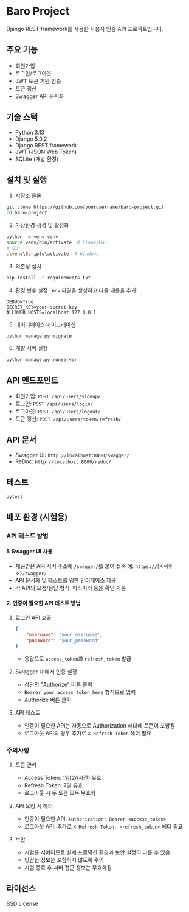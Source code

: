 # Baro Project

Django REST framework를 사용한 사용자 인증 API 프로젝트입니다.

## 주요 기능

- 회원가입
- 로그인/로그아웃
- JWT 토큰 기반 인증
- 토큰 갱신
- Swagger API 문서화

## 기술 스택

- Python 3.13
- Django 5.0.2
- Django REST framework
- JWT (JSON Web Token)
- SQLite (개발 환경)

## 설치 및 실행

1. 저장소 클론
```bash
git clone https://github.com/yourusername/baro-project.git
cd baro-project
```

2. 가상환경 생성 및 활성화
```bash
python -m venv venv
source venv/bin/activate  # Linux/Mac
# 또는
.\venv\Scripts\activate  # Windows
```

3. 의존성 설치
```bash
pip install -r requirements.txt
```

4. 환경 변수 설정
`.env` 파일을 생성하고 다음 내용을 추가:
```
DEBUG=True
SECRET_KEY=your-secret-key
ALLOWED_HOSTS=localhost,127.0.0.1
```

5. 데이터베이스 마이그레이션
```bash
python manage.py migrate
```

6. 개발 서버 실행
```bash
python manage.py runserver
```

## API 엔드포인트

- 회원가입: `POST /api/users/signup/`
- 로그인: `POST /api/users/login/`
- 로그아웃: `POST /api/users/logout/`
- 토큰 갱신: `POST /api/users/token/refresh/`

## API 문서

- Swagger UI: `http://localhost:8000/swagger/`
- ReDoc: `http://localhost:8000/redoc/`

## 테스트

```bash
pytest
```

## 배포 환경 (시험용)

### API 테스트 방법

#### 1. Swagger UI 사용
- 제공받은 API 서버 주소에 `/swagger/`를 붙여 접속
  예: `https://[서버주소]/swagger/`
- API 문서화 및 테스트를 위한 인터페이스 제공
- 각 API의 요청/응답 형식, 파라미터 등을 확인 가능

#### 2. 인증이 필요한 API 테스트 방법
1. 로그인 API 호출
   ```json
   {
       "username": "your_username",
       "password": "your_password"
   }
   ```
   - 응답으로 `access_token`과 `refresh_token` 발급

2. Swagger UI에서 인증 설정
   - 상단의 "Authorize" 버튼 클릭
   - `Bearer your_access_token_here` 형식으로 입력
   - Authorize 버튼 클릭

3. API 테스트
   - 인증이 필요한 API는 자동으로 Authorization 헤더에 토큰이 포함됨
   - 로그아웃 API의 경우 추가로 `X-Refresh-Token` 헤더 필요

### 주의사항
1. 토큰 관리
   - Access Token: 1일(24시간) 유효
   - Refresh Token: 7일 유효
   - 로그아웃 시 두 토큰 모두 무효화

2. API 요청 시 헤더
   - 인증이 필요한 API: `Authorization: Bearer <access_token>`
   - 로그아웃 API: 추가로 `X-Refresh-Token: <refresh_token>` 헤더 필요

3. 보안
   - 시험용 서버이므로 실제 프로덕션 환경과 보안 설정이 다를 수 있음
   - 민감한 정보는 포함하지 않도록 주의
   - 시험 종료 후 서버 접근 정보는 무효화됨

## 라이선스

BSD License 